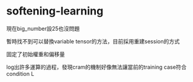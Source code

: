# softening-learning

現在big_number設25也沒問題

暫時找不到可以替換variable tensor的方法，目前採用重建session的方式

固定了初始權重和偏移量

log出許多運算的過程，發現cram的機制好像無法讓當前的training case符合condition L
